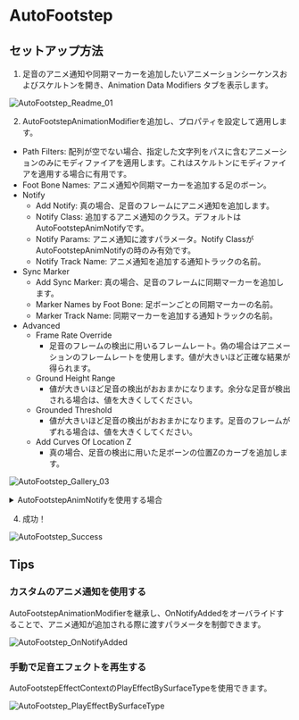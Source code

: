 # AutoFootstep

## セットアップ方法

1. 足音のアニメ通知や同期マーカーを追加したいアニメーションシーケンスおよびスケルトンを開き、Animation Data Modifiers タブを表示します。

![AutoFootstep_Readme_01](https://github.com/suramaru517/AutoFootstep/assets/50897830/47e5e194-0679-4e49-995a-3b12876956f9)

2. AutoFootstepAnimationModifierを追加し、プロパティを設定して適用します。

* Path Filters: 配列が空でない場合、指定した文字列をパスに含むアニメーションのみにモディファイアを適用します。これはスケルトンにモディファイアを適用する場合に有用です。
* Foot Bone Names: アニメ通知や同期マーカーを追加する足のボーン。
* Notify
  * Add Notify: 真の場合、足音のフレームにアニメ通知を追加します。
  * Notify Class: 追加するアニメ通知のクラス。デフォルトはAutoFootstepAnimNotifyです。
  * Notify Params: アニメ通知に渡すパラメータ。Notify ClassがAutoFootstepAnimNotifyの時のみ有効です。
  * Notify Track Name: アニメ通知を追加する通知トラックの名前。
* Sync Marker
  * Add Sync Marker: 真の場合、足音のフレームに同期マーカーを追加します。
  * Marker Names by Foot Bone: 足ボーンごとの同期マーカーの名前。
  * Marker Track Name: 同期マーカーを追加する通知トラックの名前。
* Advanced
  * Frame Rate Override
    * 足音のフレームの検出に用いるフレームレート。偽の場合はアニメーションのフレームレートを使用します。値が大きいほど正確な結果が得られます。
  * Ground Height Range
    * 値が大きいほど足音の検出がおおまかになります。余分な足音が検出される場合は、値を大きくしてください。
  * Grounded Threshold
    * 値が大きいほど足音の検出がおおまかになります。足音のフレームがずれる場合は、値を大きくしてください。
  * Add Curves Of Location Z
    * 真の場合、足音の検出に用いた足ボーンの位置Zのカーブを追加します。

![AutoFootstep_Gallery_03](https://github.com/suramaru517/AutoFootstep/assets/50897830/6a37f275-f141-4f35-abb5-0892b05bce12)

<details>
<summary>AutoFootstepAnimNotifyを使用する場合</summary>

2.1. プロジェクト設定で表面タイプを定義します。

![AutoFootstep_Readme_11](https://github.com/suramaru517/AutoFootstep/assets/50897830/467e3782-7ad3-4f28-95f5-81db1b708e04)

2.2. DataAssetを作成します。これはAutoFootstepAnimNotifyを用いる場合に必要です。独自のアニメ通知を用いる場合はスキップします。

![AutoFootstep_Readme_03](https://github.com/suramaru517/AutoFootstep/assets/50897830/e2653b4a-c055-4f84-926d-d48bed6c861a)

2.3. AutoFootstepEffectContextを選択します。

![AutoFootstep_Readme_04](https://github.com/suramaru517/AutoFootstep/assets/50897830/08c41b4c-fc24-4b4b-a3e6-c755e7fd42ff)

2.4. DataAssetに各表面タイプに対応するエフェクトを定義します。AddAllSurfaceTypeElementsボタンを押すと、全ての表面タイプをキーに持つ要素が自動的に追加されます。

![AutoFootstep_Gallery_05](https://github.com/suramaru517/AutoFootstep/assets/50897830/cb93c67e-8e63-46e4-af57-958ea0347ff4)

2.5. q

![AutoFootstep_Readme_06](https://github.com/suramaru517/AutoFootstep/assets/50897830/86029c45-ecd3-462a-af43-b5ebbc1c5f55)

2.6. a  
![AutoFootstep_Readme_08](https://github.com/suramaru517/AutoFootstep/assets/50897830/bc862405-b3fd-4cfb-8a65-e4c2623c4012)

2.7. a

![AutoFootstep_Readme_09](https://github.com/suramaru517/AutoFootstep/assets/50897830/493638f7-b533-4174-8766-aa6cb78535f7)

2.8. a

![AutoFootstep_Readme_10](https://github.com/suramaru517/AutoFootstep/assets/50897830/c6b8058f-bd7d-4743-a692-4f41b8171019)

</details>

4. 成功！

![AutoFootstep_Success](https://github.com/suramaru517/AutoFootstep/assets/50897830/cb7b7de2-e806-4164-a362-bba693ac2d07)

## Tips

### カスタムのアニメ通知を使用する

AutoFootstepAnimationModifierを継承し、OnNotifyAddedをオーバライドすることで、アニメ通知が追加される際に渡すパラメータを制御できます。

![AutoFootstep_OnNotifyAdded](https://github.com/suramaru517/AutoFootstep/assets/50897830/d891fc2a-99c2-412b-bc3f-ff01fca9d181)

### 手動で足音エフェクトを再生する

AutoFootstepEffectContextのPlayEffectBySurfaceTypeを使用できます。

![AutoFootstep_PlayEffectBySurfaceType](https://github.com/suramaru517/AutoFootstep/assets/50897830/abf36307-ae3a-45bf-85af-1a3e8df52ed5)

